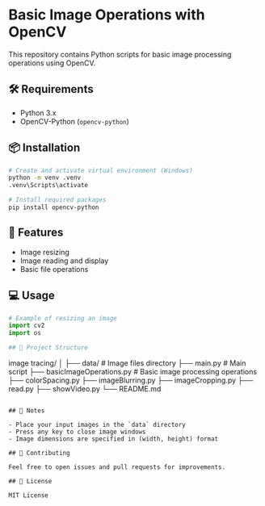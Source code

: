 # Basic Image Operations with OpenCV

This repository contains Python scripts for basic image processing operations using OpenCV.

## 🛠 Requirements

- Python 3.x
- OpenCV-Python (`opencv-python`)

## 📦 Installation

```bash
# Create and activate virtual environment (Windows)
python -m venv .venv
.venv\Scripts\activate

# Install required packages
pip install opencv-python
```

## 🚀 Features

- Image resizing
- Image reading and display
- Basic file operations

## 💻 Usage

```python
# Example of resizing an image
import cv2
import os

## 📁 Project Structure

```
image tracing/
│
├── data/               # Image files directory
├── main.py            # Main script
├── basicImageOperations.py  # Basic image processing operations
├── colorSpacing.py
├── imageBlurring.py
├── imageCropping.py
├── read.py
├── showVideo.py
└── README.md         
```

## 📝 Notes

- Place your input images in the `data` directory
- Press any key to close image windows
- Image dimensions are specified in (width, height) format

## 🤝 Contributing

Feel free to open issues and pull requests for improvements.

## 📄 License

MIT License
